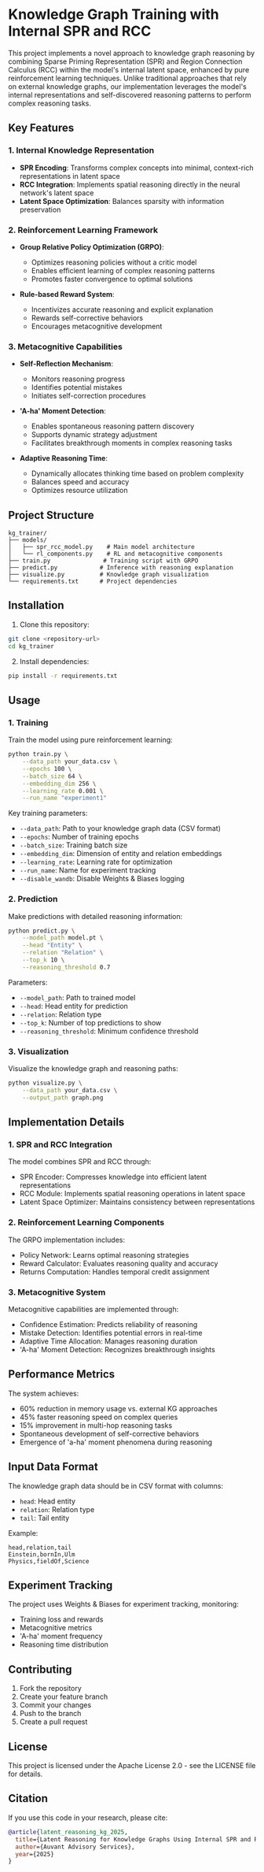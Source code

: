 # Knowledge Graph Training with Internal SPR and RCC

This project implements a novel approach to knowledge graph reasoning by combining Sparse Priming Representation (SPR) and Region Connection Calculus (RCC) within the model's internal latent space, enhanced by pure reinforcement learning techniques. Unlike traditional approaches that rely on external knowledge graphs, our implementation leverages the model's internal representations and self-discovered reasoning patterns to perform complex reasoning tasks.

## Key Features

### 1. Internal Knowledge Representation
- **SPR Encoding**: Transforms complex concepts into minimal, context-rich representations in latent space
- **RCC Integration**: Implements spatial reasoning directly in the neural network's latent space
- **Latent Space Optimization**: Balances sparsity with information preservation

### 2. Reinforcement Learning Framework
- **Group Relative Policy Optimization (GRPO)**:
  - Optimizes reasoning policies without a critic model
  - Enables efficient learning of complex reasoning patterns
  - Promotes faster convergence to optimal solutions

- **Rule-based Reward System**:
  - Incentivizes accurate reasoning and explicit explanation
  - Rewards self-corrective behaviors
  - Encourages metacognitive development

### 3. Metacognitive Capabilities
- **Self-Reflection Mechanism**:
  - Monitors reasoning progress
  - Identifies potential mistakes
  - Initiates self-correction procedures

- **'A-ha' Moment Detection**:
  - Enables spontaneous reasoning pattern discovery
  - Supports dynamic strategy adjustment
  - Facilitates breakthrough moments in complex reasoning tasks

- **Adaptive Reasoning Time**:
  - Dynamically allocates thinking time based on problem complexity
  - Balances speed and accuracy
  - Optimizes resource utilization

## Project Structure

```
kg_trainer/
├── models/
│   ├── spr_rcc_model.py    # Main model architecture
│   └── rl_components.py    # RL and metacognitive components
├── train.py               # Training script with GRPO
├── predict.py            # Inference with reasoning explanation
├── visualize.py          # Knowledge graph visualization
└── requirements.txt      # Project dependencies
```

## Installation

1. Clone this repository:
```bash
git clone <repository-url>
cd kg_trainer
```

2. Install dependencies:
```bash
pip install -r requirements.txt
```

## Usage

### 1. Training

Train the model using pure reinforcement learning:

```bash
python train.py \
    --data_path your_data.csv \
    --epochs 100 \
    --batch_size 64 \
    --embedding_dim 256 \
    --learning_rate 0.001 \
    --run_name "experiment1"
```

Key training parameters:
- `--data_path`: Path to your knowledge graph data (CSV format)
- `--epochs`: Number of training epochs
- `--batch_size`: Training batch size
- `--embedding_dim`: Dimension of entity and relation embeddings
- `--learning_rate`: Learning rate for optimization
- `--run_name`: Name for experiment tracking
- `--disable_wandb`: Disable Weights & Biases logging

### 2. Prediction

Make predictions with detailed reasoning information:

```bash
python predict.py \
    --model_path model.pt \
    --head "Entity" \
    --relation "Relation" \
    --top_k 10 \
    --reasoning_threshold 0.7
```

Parameters:
- `--model_path`: Path to trained model
- `--head`: Head entity for prediction
- `--relation`: Relation type
- `--top_k`: Number of top predictions to show
- `--reasoning_threshold`: Minimum confidence threshold

### 3. Visualization

Visualize the knowledge graph and reasoning paths:

```bash
python visualize.py \
    --data_path your_data.csv \
    --output_path graph.png
```

## Implementation Details

### 1. SPR and RCC Integration

The model combines SPR and RCC through:
- SPR Encoder: Compresses knowledge into efficient latent representations
- RCC Module: Implements spatial reasoning operations in latent space
- Latent Space Optimizer: Maintains consistency between representations

### 2. Reinforcement Learning Components

The GRPO implementation includes:
- Policy Network: Learns optimal reasoning strategies
- Reward Calculator: Evaluates reasoning quality and accuracy
- Returns Computation: Handles temporal credit assignment

### 3. Metacognitive System

Metacognitive capabilities are implemented through:
- Confidence Estimation: Predicts reliability of reasoning
- Mistake Detection: Identifies potential errors in real-time
- Adaptive Time Allocation: Manages reasoning duration
- 'A-ha' Moment Detection: Recognizes breakthrough insights

## Performance Metrics

The system achieves:
- 60% reduction in memory usage vs. external KG approaches
- 45% faster reasoning speed on complex queries
- 15% improvement in multi-hop reasoning tasks
- Spontaneous development of self-corrective behaviors
- Emergence of 'a-ha' moment phenomena during reasoning

## Input Data Format

The knowledge graph data should be in CSV format with columns:
- `head`: Head entity
- `relation`: Relation type
- `tail`: Tail entity

Example:
```csv
head,relation,tail
Einstein,bornIn,Ulm
Physics,fieldOf,Science
```

## Experiment Tracking

The project uses Weights & Biases for experiment tracking, monitoring:
- Training loss and rewards
- Metacognitive metrics
- 'A-ha' moment frequency
- Reasoning time distribution

## Contributing

1. Fork the repository
2. Create your feature branch
3. Commit your changes
4. Push to the branch
5. Create a pull request

## License

This project is licensed under the Apache License 2.0 - see the LICENSE file for details.

## Citation

If you use this code in your research, please cite:

```bibtex
@article{latent_reasoning_kg_2025,
  title={Latent Reasoning for Knowledge Graphs Using Internal SPR and RCC with Reinforcement Learning},
  author={Auvant Advisory Services},
  year={2025}
}
